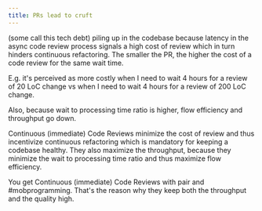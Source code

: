 ```yaml
---
title: PRs lead to cruft
---
```


(some call this tech debt) piling up in the codebase because latency in the async code review process signals a high cost of review which in turn hinders continuous refactoring.
The smaller the PR, the higher the cost of a code review for the same wait time.

E.g. it's perceived as more costly when I need to wait 4 hours for a review of 20 LoC change vs when I need to wait 4 hours for a review of 200 LoC change.

Also, because wait to processing time ratio is higher, flow efficiency and throughput go down.

Continuous (immediate) Code Reviews minimize the cost of review and thus incentivize continuous refactoring which is mandatory for keeping a codebase healthy.
They also maximize the throughput, because they minimize the wait to processing time ratio and thus maximize flow efficiency.

You get Continuous (immediate) Code Reviews with pair and #mobprogramming. That's the reason why they keep both the throughput and the quality high.

